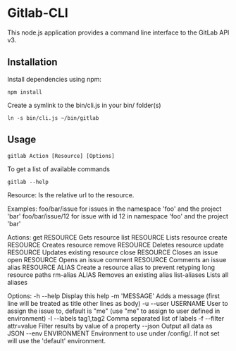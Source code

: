 # Gitlab-CLI

This node.js application provides a command line interface to the GitLab API v3.

## Installation

Install dependencies using npm:

    npm install

Create a symlink to the bin/cli.js in your bin/ folder(s)

    ln -s bin/cli.js ~/bin/gitlab


## Usage

    gitlab Action [Resource] [Options]

To get a list of available commands

    gitlab --help

Resource:
  Is the relative url to the resource.

  Examples:
    foo/bar/issue for issues in the namespace 'foo' and the project 'bar'
    foo/bar/issue/12 for issue with id 12 in namespace 'foo' and the project 'bar'

Actions:
  get RESOURCE            Gets resource
  list RESOURCE           Lists resource
  create RESOURCE         Creates resource
  remove RESOURCE         Deletes resource
  update RESOURCE         Updates existing resource
  close RESOURCE          Closes an issue
  open RESOURCE           Opens an issue
  comment RESOURCE        Comments an issue
  alias RESOURCE ALIAS    Create a resource alias to prevent retyping long resource paths
  rm-alias ALIAS          Removes an existing alias
  list-aliases            Lists all aliases

Options:
  -h --help               Display this help
  -m 'MESSAGE'            Adds a message (first line will be treated as title other lines as body)
  -u --user USERNAME      User to assign the issue to, default is "me" (use "me" to assign to user defined in environment)
  -l --labels tag1,tag2   Comma separated list of labels
  -f --filter attr=value  Filter results by value of a property
  --json                  Output all data as JSON
  --env ENVIRONMENT       Environment to use under /config/. If not set will use the 'default' environment.